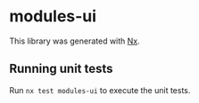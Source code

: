# modules-ui

This library was generated with [Nx](https://nx.dev).

## Running unit tests

Run `nx test modules-ui` to execute the unit tests.
